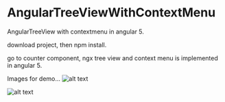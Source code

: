 # AngularTreeViewWithContextMenu
AngularTreeView with contextmenu in angular 5.



download project, then npm install.

go to counter component, ngx tree view and context menu is implemented in angular 5.


Images for demo...
![alt text](https://user-images.githubusercontent.com/32095849/44909527-71e24800-ad3f-11e8-94b9-1f3bfb46ca6c.JPG)


![alt text](https://user-images.githubusercontent.com/32095849/44909544-845c8180-ad3f-11e8-8080-1de507609f7b.JPG)
